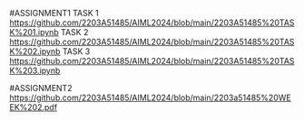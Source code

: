 #ASSIGNMENT1
TASK 1 https://github.com/2203A51485/AIML2024/blob/main/2203A51485%20TASK%201.ipynb
TASK 2 https://github.com/2203A51485/AIML2024/blob/main/2203A51485%20TASK%202.ipynb
TASK 3 https://github.com/2203A51485/AIML2024/blob/main/2203A51485%20TASK%203.ipynb


#ASSIGNMENT2
https://github.com/2203A51485/AIML2024/blob/main/2203a51485%20WEEK%202.pdf
